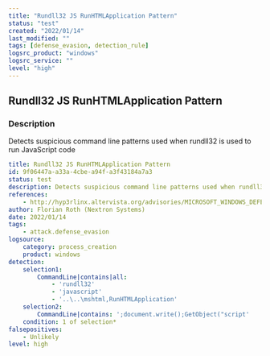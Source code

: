 ```yaml
---
title: "Rundll32 JS RunHTMLApplication Pattern"
status: "test"
created: "2022/01/14"
last_modified: ""
tags: [defense_evasion, detection_rule]
logsrc_product: "windows"
logsrc_service: ""
level: "high"
---
```


## Rundll32 JS RunHTMLApplication Pattern

### Description

Detects suspicious command line patterns used when rundll32 is used to run JavaScript code

```yml
title: Rundll32 JS RunHTMLApplication Pattern
id: 9f06447a-a33a-4cbe-a94f-a3f43184a7a3
status: test
description: Detects suspicious command line patterns used when rundll32 is used to run JavaScript code
references:
    - http://hyp3rlinx.altervista.org/advisories/MICROSOFT_WINDOWS_DEFENDER_DETECTION_BYPASS.txt
author: Florian Roth (Nextron Systems)
date: 2022/01/14
tags:
    - attack.defense_evasion
logsource:
    category: process_creation
    product: windows
detection:
    selection1:
        CommandLine|contains|all:
            - 'rundll32'
            - 'javascript'
            - '..\..\mshtml,RunHTMLApplication'
    selection2:
        CommandLine|contains: ';document.write();GetObject("script'
    condition: 1 of selection*
falsepositives:
    - Unlikely
level: high

```
